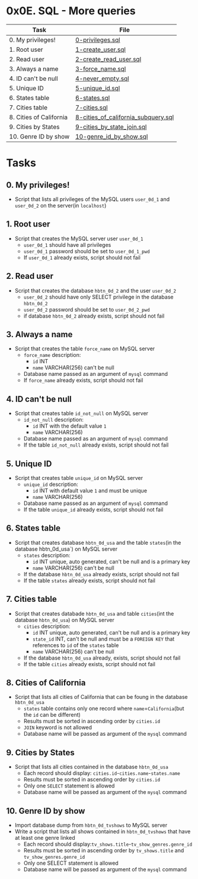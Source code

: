 # 0x0E. SQL - More queries

| Task | File |
| ---- | ---- |
| 0. My privileges! | [0-privileges.sql](./0-privileges.sql) |
| 1. Root user | [1-create_user.sql](./1-create_user.sql) |
| 2. Read user | [2-create_read_user.sql](./2-create_read_user.sql) |
| 3. Always a name | [3-force_name.sql](./3-force_name.sql) |
| 4. ID can't be null | [4-never_empty.sql](./4-never_empty.sql) |
| 5. Unique ID | [5-unique_id.sql](./5-unique_id.sql) |
| 6. States table | [6-states.sql](./6-states.sql) |
| 7. Cities table | [7-cities.sql](./7-cities.sql) |
| 8. Cities of California | [8-cities_of_california_subquery.sql](./8-cities_of_california_subquery.sql) |
| 9. Cities by States | [9-cities_by_state_join.sql](./9-cities_by_state_join.sql) |
| 10. Genre ID by show | [10-genre_id_by_show.sql](./10-genre_id_by_show.sql) |

# Tasks
## 0. My privileges!
* Script that lists all privileges of the MySQL users `user_0d_1` and `user_0d_2` on the server(in `localhost`)
## 1. Root user
* Script that creates the MySQL server user `user_0d_1`
	* `user_0d_1` should have all privileges
	* `user_0d_1` password should be set to `user_0d_1_pwd`
	* If `user_0d_1` already exists, script should not fail
## 2. Read user
* Script that creates the database `hbtn_0d_2` and the user `user_0d_2`
	* `user_0d_2` should have only SELECT privilege in the database `hbtn_0d_2`
	* `user_0d_2` password should be set to `user_0d_2_pwd`
	* if database `hbtn_0d_2` already exists, script should not fail
## 3. Always a name
* Script that creates the table `force_name` on MySQL server
	* `force_name` description:
		* `id` INT
		* `name` VARCHAR(256) can't be null
	* Database name passed as an argument of `mysql` command
	* If `force_name` already exists, script should not fail
## 4. ID can't be null
* Script that creates table `id_not_null` on MySQL server
	* `id_not_null` description:
		* `id` INT with the default value `1`
		* `name` VARCHAR(256)
	* Database name passed as an argument of `mysql` command
	* If the table `id_not_null` already exists, script should not fail
## 5. Unique ID
* Script that creates table `unique_id` on MySQL server
	* `unique_id` description:
		* `id` INT with default value `1` and must be unique
		* `name` VARCHAR(256)
	* Database name passed as an argument of `mysql` command
	* If the table `unique_id` already exists, script should not fail
## 6. States table
* Script that creates database `hbtn_0d_usa` and the table `states`(in the database hbtn_0d_usa`) on MySQL server
	* `states` description:
		* `id` INT unique, auto generated, can't be null and is a primary key
		* `name` VARCHAR(256) can't be null
	* If the database `hbtn_0d_usa` already exists, script should not fail
	* If the table `states` already exists, script should not fail
## 7. Cities table
* Script that creates databade `hbtn_0d_usa` and table `cities`(int the database `hbtn_0d_usa`) on MySQL server
	* `cities` description:
		* `id` INT unique, auto generated, can't be null and is a primary key
		* `state_id` INT, can't be null and must be a `FOREIGN KEY` that references to `id` of the `states` table
		* `name` VARCHAR(256) can't be null
	* If the database `hbtn_0d_usa` already, exists, script should not fail
	* If the table `cities` already exists, script should not fail
## 8. Cities of California
* Script that lists all cities of California that can be foung in the database `hbtn_0d_usa`
	* `states` table contains only one record where `name`=`California`(but the `id` can be different)
	* Results must be sorted in ascending order by `cities.id`
	* `JOIN` keyword is not allowed
	* Database name will be passed as argument of the `mysql` command
## 9. Cities by States
* Script that lists all cities contained in the database `hbtn_0d_usa`
	* Each record should display: `cities.id`-`cities.name`-`states.name`
	* Results must be sorted in ascending order by `cities.id`
	* Only one `SELECT` statement is allowed
	* Database name will be passed as argument of the `mysql` command
## 10. Genre ID by show
* Import database dump from `hbtn_0d_tvshows` to MySQL server
* Write a script that lists all shows contained in `hbtn_0d_tvshows` that have at least one genre linked
	* Each record should display:`tv_shows.title`-`tv_show_genres.genre_id`
	* Results must be sorted in ascending order by `tv_shows.title` and `tv_show_genres.genre_id`
	* Only one SELECT statement is allowed
	* Database name will be passed as argument of the `mysql` command
